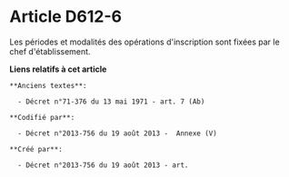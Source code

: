 # Article D612-6

Les périodes et modalités des opérations d'inscription sont fixées par le chef d'établissement.

**Liens relatifs à cet article**

	**Anciens textes**:

	  - Décret n°71-376 du 13 mai 1971 - art. 7 (Ab)

	**Codifié par**:

	  - Décret n°2013-756 du 19 août 2013 -  Annexe (V)

	**Créé par**:

	  - Décret n°2013-756 du 19 août 2013 - art.
